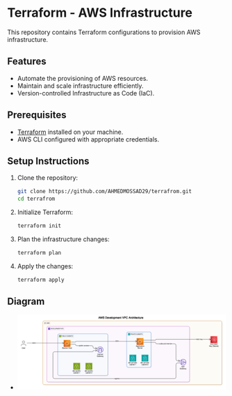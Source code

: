 # Terraform - AWS Infrastructure

This repository contains Terraform configurations to provision AWS infrastructure.

## Features

- Automate the provisioning of AWS resources.
- Maintain and scale infrastructure efficiently.
- Version-controlled Infrastructure as Code (IaC).

## Prerequisites

- [Terraform](https://www.terraform.io/) installed on your machine.
- AWS CLI configured with appropriate credentials.

## Setup Instructions

1. Clone the repository:
   ```bash
   git clone https://github.com/AHMEDMOSSAD29/terrafrom.git
   cd terrafrom
   ```

2. Initialize Terraform:
   ```bash
   terraform init
   ```

3. Plan the infrastructure changes:
   ```bash
   terraform plan
   ```

4. Apply the changes:
   ```bash
   terraform apply
   ```

 ## Diagram
 - ![Infrastructure Diagram](diagram.png)

